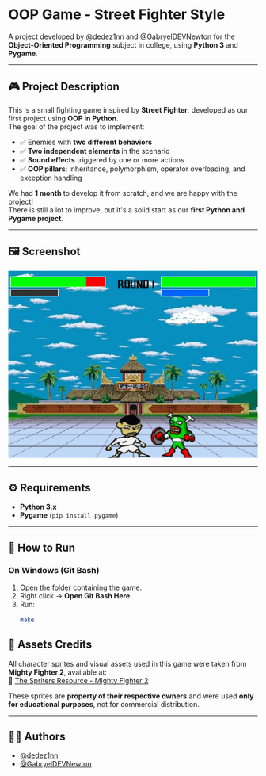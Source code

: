 # OOP Game - Street Fighter Style

A project developed by [@dedez1nn](https://github.com/dedez1nn) and [@GabryelDEVNewton](https://github.com/GabryelDEVNewton) for the **Object-Oriented Programming** subject in college, using **Python 3** and **Pygame**.

---

## 🎮 Project Description

This is a small fighting game inspired by **Street Fighter**, developed as our first project using **OOP in Python**.  
The goal of the project was to implement:

- ✅ Enemies with **two different behaviors**  
- ✅ **Two independent elements** in the scenario  
- ✅ **Sound effects** triggered by one or more actions  
- ✅ **OOP pillars**: inheritance, polymorphism, operator overloading, and exception handling  

We had **1 month** to develop it from scratch, and we are happy with the project!  
There is still a lot to improve, but it's a solid start as our **first Python and Pygame project**.

---

## 🖼️ Screenshot

![Game Screenshot](assets/print.jpg)

---

## ⚙️ Requirements

- **Python 3.x**  
- **Pygame** (`pip install pygame`)

---

## 🚀 How to Run

### On **Windows** (Git Bash)
1. Open the folder containing the game.  
2. Right click → **Open Git Bash Here**  
3. Run:  
   ```bash
   make

## 🎨 Assets Credits

All character sprites and visual assets used in this game were taken from **Mighty Fighter 2**, available at:  
🔗 [The Spriters Resource - Mighty Fighter 2](https://www.spriters-resource.com/mobile/mightyfighter2/)

These sprites are **property of their respective owners** and were used **only for educational purposes**, not for commercial distribution.

---

## 👨‍💻 Authors

- [@dedez1nn](https://github.com/dedez1nn)  
- [@GabryelDEVNewton](https://github.com/GabryelDEVNewton)
